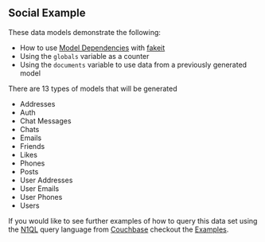## Social Example

These data models demonstrate the following:

- How to use [Model Dependencies](https://github.com/bentonam/fakeit#model-dependencies) with [fakeit](https://github.com/bentonam/fakeit)
- Using the `globals` variable as a counter
- Using the `documents` variable to use data from a previously generated model

There are 13 types of models that will be generated

- Addresses
- Auth
- Chat Messages
- Chats
- Emails
- Friends
- Likes
- Phones
- Posts
- User Addresses
- User Emails
- User Phones
- Users

If you would like to see further examples of how to query this data set using the [N1QL](http://www.couchbase.com/n1ql) query language from [Couchbase](http://www.couchbase.com/) checkout the [Examples](docs/n1ql/).